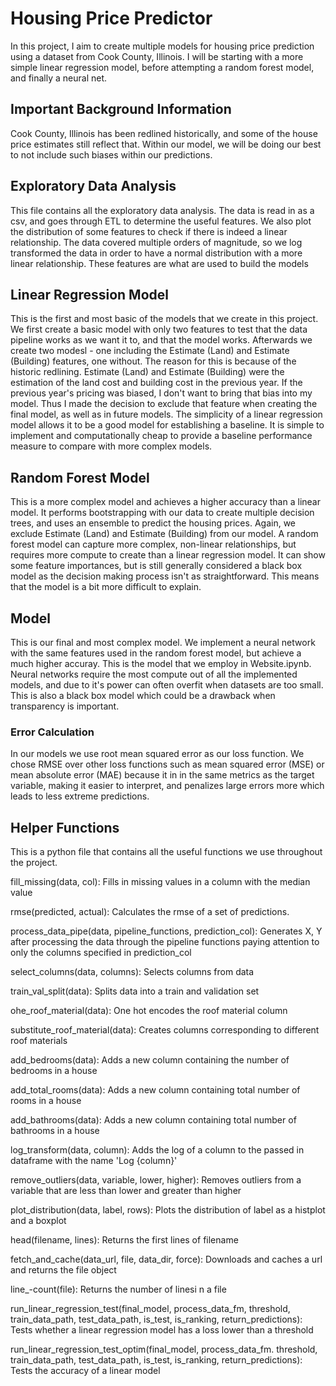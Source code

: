 # Housing Price Predictor
In this project, I aim to create multiple models for housing price prediction using a dataset from Cook County, Illinois. I will be starting with a more simple linear regression model,
before attempting a random forest model, and finally a neural net. 

## Important Background Information
Cook County, Illinois has been redlined historically, and some of the house price estimates still reflect that. Within our model, we will be doing our best to not include such biases within our predictions.

## Exploratory Data Analysis
This file contains all the exploratory data analysis. The data is read in as a csv, and goes through ETL to determine the useful features. We also plot the distribution of some features to check if there is indeed a linear relationship. The data covered multiple orders of magnitude, so we log transformed the data in order to have a normal distribution with a more linear relationship. These features are what are used to build the models

## Linear Regression Model
This is the first and most basic of the models that we create in this project. We first create a basic model with only two features to test that the data pipeline works as we want it to, and that the model works. Afterwards we create two modesl - one including the Estimate (Land) and Estimate (Building) features, one without. The reason for this is because of the historic redlining. Estimate (Land) and Estimate (Building) were the estimation of the land cost and building cost in the previous year. If the previous year's pricing was biased, I don't want to bring that bias into my model. Thus I made the decision to exclude that feature when creating the final model, as well as in future models. The simplicity of a linear regression model allows it to be a good model for establishing a baseline. It is simple to implement and computationally cheap to provide a baseline performance measure to compare with more complex models.

## Random Forest Model
This is a more complex model and achieves a higher accuracy than a linear model. It performs bootstrapping with our data to create multiple decision trees, and uses an ensemble to predict the housing prices. Again, we exclude Estimate (Land) and Estimate (Building) from our model. A random forest model can capture more complex, non-linear relationships, but requires more compute to create than a linear regression model. It can show some feature importances, but is still generally considered a black box model as the decision making process isn't as straightforward. This means that the model is a bit more difficult to explain.

## Model
This is our final and most complex model. We implement a neural network with the same features used in the random forest model, but achieve a much higher accuray. This is the model that we employ in Website.ipynb. Neural networks require the most compute out of all the implemented models, and due to it's power can often overfit when datasets are too small. This is also a black box model which could be a drawback when transparency is important.

### Error Calculation
In our models we use root mean squared error as our loss function. We chose RMSE over other loss functions such as mean squared error (MSE) or mean absolute error (MAE) because it in in the same metrics as the target variable, making it easier to interpret, and penalizes large errors more which leads to less extreme predictions.

## Helper Functions
This is a python file that contains all the useful functions we use throughout the project.

fill_missing(data, col): Fills in missing values in a column with the median value

rmse(predicted, actual): Calculates the rmse of a set of predictions.

process_data_pipe(data, pipeline_functions, prediction_col): Generates X, Y after processing the data through the pipeline functions paying attention to only the columns specified in prediction_col

select_columns(data, columns): Selects columns from data

train_val_split(data): Splits data into a train and validation set

ohe_roof_material(data): One hot encodes the roof material column

substitute_roof_material(data): Creates columns corresponding to different roof materials

add_bedrooms(data): Adds a new column containing the number of bedrooms in a house

add_total_rooms(data): Adds a new column containing total number of rooms in a house

add_bathrooms(data): Adds a new column containing total number of bathrooms in a house

log_transform(data, column): Adds the log of a column to the passed in dataframe with the name 'Log {column}'

remove_outliers(data, variable, lower, higher): Removes outliers from a variable that are less than lower and greater than higher

plot_distribution(data, label, rows): Plots the distribution of label as a histplot and a boxplot

head(filename, lines): Returns the first lines of filename

fetch_and_cache(data_url, file, data_dir, force): Downloads and caches a url and returns the file object

line_-count(file): Returns the number of linesi n a file

run_linear_regression_test(final_model, process_data_fm, threshold, train_data_path, test_data_path, is_test, is_ranking, return_predictions): Tests whether a linear regression model has a loss lower than a threshold

run_linear_regression_test_optim(final_model, process_data_fm. threshold, train_data_path, test_data_path, is_test, is_ranking, return_predictions): Tests the accuracy of a linear model

